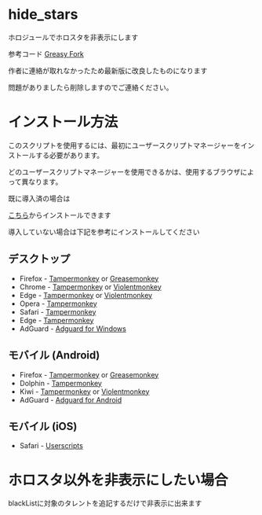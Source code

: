 # hide_stars

ホロジュールでホロスタを非表示にします

参考コード
[Greasy Fork](https://greasyfork.org/en/scripts/413728)

作者に連絡が取れなかったため最新版に改良したものになります

問題がありましたら削除しますのでご連絡ください。

# インストール方法
このスクリプトを使用するには、最初にユーザースクリプトマネージャーをインストールする必要があります。

どのユーザースクリプトマネージャーを使用できるかは、使用するブラウザによって異なります。

既に導入済の場合は

[こちら](https://raw.githubusercontent.com/milk-vt/hide_stars/main/hide_stars.user.js)からインストールできます

導入していない場合は下記を参考にインストールしてください

## デスクトップ
* Firefox - [Tampermonkey](https://addons.mozilla.org/firefox/addon/tampermonkey/) or [Greasemonkey](https://addons.mozilla.org/firefox/addon/greasemonkey/)
* Chrome - [Tampermonkey](https://chrome.google.com/webstore/detail/dhdgffkkebhmkfjojejmpbldmpobfkfo) or [Violentmonkey](https://chrome.google.com/webstore/detail/violent-monkey/jinjaccalgkegednnccohejagnlnfdag)
* Edge - [Tampermonkey](https://microsoftedge.microsoft.com/addons/detail/iikmkjmpaadaobahmlepeloendndfphd) or [Violentmonkey](https://microsoftedge.microsoft.com/addons/detail/violentmonkey/eeagobfjdenkkddmbclomhiblgggliao)
* Opera - [Tampermonkey](https://addons.opera.com/en/extensions/details/tampermonkey-beta/)
* Safari - [Tampermonkey](https://apps.apple.com/us/app/tampermonkey/id1482490089)
* Edge - [Tampermonkey](https://microsoftedge.microsoft.com/addons/detail/iikmkjmpaadaobahmlepeloendndfphd)
* AdGuard - [Adguard for Windows](https://adguard.com/kb/ja/general/userscripts/)

## モバイル (Android)

* Firefox - [Tampermonkey](https://addons.mozilla.org/firefox/addon/tampermonkey/) or [Greasemonkey](https://addons.mozilla.org/firefox/addon/greasemonkey/)
* Dolphin - [Tampermonkey](https://play.google.com/store/apps/details?id=net.tampermonkey.dolphin)
* Kiwi - [Tampermonkey](https://chrome.google.com/webstore/detail/tampermonkey/dhdgffkkebhmkfjojejmpbldmpobfkfo) or [Violentmonkey](https://chrome.google.com/webstore/detail/violent-monkey/jinjaccalgkegednnccohejagnlnfdag)
* AdGuard - [Adguard for Android](https://adguard.com/kb/ja/general/userscripts/)

## モバイル (iOS)
* Safari - [Userscripts](https://apps.apple.com/app/userscripts/id1463298887)

# ホロスタ以外を非表示にしたい場合
blackListに対象のタレントを追記するだけで非表示に出来ます
